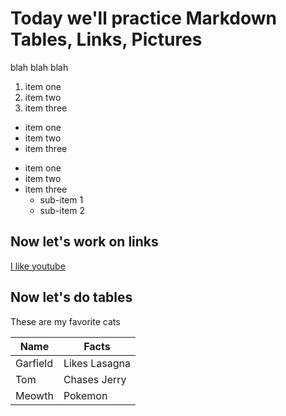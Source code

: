# Today we'll practice Markdown Tables, Links, Pictures

blah blah blah

1. item one
2. item two
3. item three

- item one
- item two
- item three

* item one
* item two
* item three
	* sub-item 1
	* sub-item 2



## Now let's work on links

[I like youtube](youtube.com)

## Now let's do tables

These are my favorite cats

| Name     | Facts         |
| ----     | -----         |
| Garfield | Likes Lasagna |
| Tom      | Chases Jerry  |
| Meowth   | Pokemon       |











